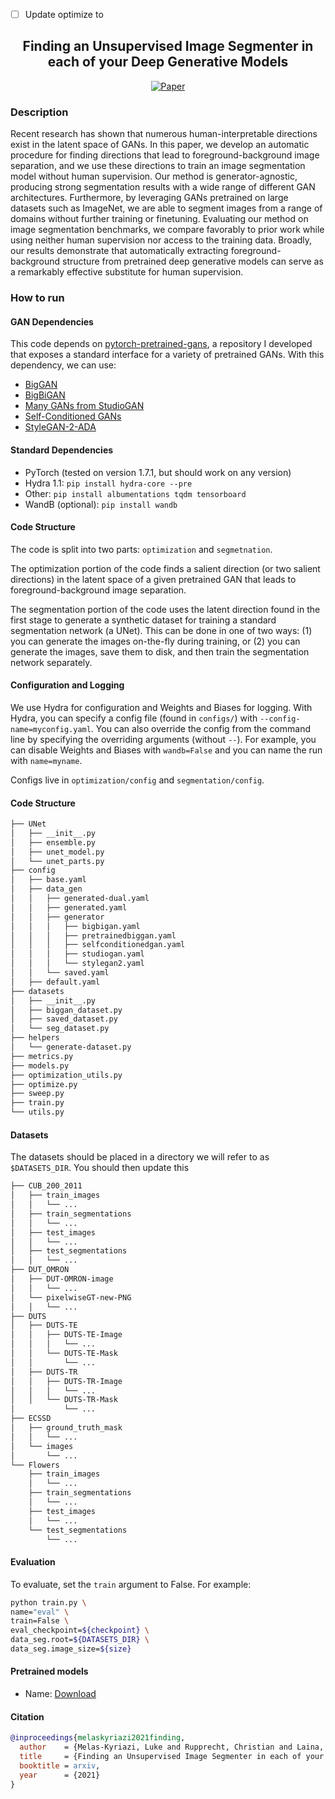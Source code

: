 - [ ] Update optimize to 

<div align="center">    
 
## Finding an Unsupervised Image Segmenter in each of your Deep Generative Models

[![Paper](http://img.shields.io/badge/paper-arxiv.1001.2234-B31B1B.svg)](https://www.nature.com/articles/nature14539)
<!-- [![Conference](http://img.shields.io/badge/CVPR-2021-4b44ce.svg)](https://papers.nips.cc/book/advances-in-neural-information-processing-systems-31-2018) -->

</div>

<!-- TODO: Add video -->

### Description
Recent research has shown that numerous human-interpretable directions exist in the latent space of GANs. In this paper, we develop an automatic procedure for finding directions that lead to foreground-background image separation, and we use these directions to train an image segmentation model without human supervision. Our method is generator-agnostic, producing strong segmentation results with a wide range of different GAN architectures. Furthermore, by leveraging GANs pretrained on large datasets such as ImageNet, we are able to segment images from a range of domains without further training or finetuning. Evaluating our method on image segmentation benchmarks, we compare favorably to prior work while using neither human supervision nor access to the training data. Broadly, our results demonstrate that automatically extracting foreground-background structure from pretrained deep generative models can serve as a remarkably effective substitute for human supervision. 

### How to run   

#### GAN Dependencies

This code depends on [pytorch-pretrained-gans](), a repository I developed that exposes a standard interface for a variety of pretrained GANs. With this dependency, we can use: 
 - [BigGAN](https://github.com/ajbrock/BigGAN-PyTorch)
 - [BigBiGAN](https://arxiv.org/abs/1907.02544)
 - [Many GANs from StudioGAN](https://github.com/POSTECH-CVLab/PyTorch-StudioGAN)
 - [Self-Conditioned GANs](https://arxiv.org/abs/2006.10728)
 - [StyleGAN-2-ADA](https://arxiv.org/abs/1912.04958)

#### Standard Dependencies

 - PyTorch (tested on version 1.7.1, but should work on any version)
 - Hydra 1.1: `pip install hydra-core --pre`
 - Other: `pip install albumentations tqdm tensorboard`
 - WandB (optional): `pip install wandb`

#### Code Structure
The code is split into two parts: `optimization` and `segmetnation`. 

The optimization portion of the code finds a salient direction (or two salient directions) in the latent space of a given pretrained GAN that leads to foreground-background image separation. 

The segmentation portion of the code uses the latent direction found in the first stage to generate a synthetic dataset for training a standard segmentation network (a UNet). This can be done in one of two ways: (1) you can generate the images on-the-fly during training, or (2) you can generate the images, save them to disk, and then train the segmentation network separately. 

#### Configuration and Logging
We use Hydra for configuration and Weights and Biases for logging. With Hydra, you can specify a config file (found in `configs/`) with `--config-name=myconfig.yaml`. You can also override the config from the command line by specifying the overriding arguments (without `--`). For example, you can disable Weights and Biases with `wandb=False` and you can name the run with `name=myname`. 

Configs live in `optimization/config` and `segmentation/config`.

#### Code Structure

```bash
├── UNet
│   ├── __init__.py
│   ├── ensemble.py
│   ├── unet_model.py
│   └── unet_parts.py
├── config
│   ├── base.yaml
│   ├── data_gen
│   │   ├── generated-dual.yaml
│   │   ├── generated.yaml
│   │   ├── generator
│   │   │   ├── bigbigan.yaml
│   │   │   ├── pretrainedbiggan.yaml
│   │   │   ├── selfconditionedgan.yaml
│   │   │   ├── studiogan.yaml
│   │   │   └── stylegan2.yaml
│   │   └── saved.yaml
│   ├── default.yaml
├── datasets
│   ├── __init__.py
│   ├── biggan_dataset.py
│   ├── saved_dataset.py
│   └── seg_dataset.py
├── helpers
│   └── generate-dataset.py
├── metrics.py
├── models.py
├── optimization_utils.py
├── optimize.py
├── sweep.py
├── train.py
└── utils.py
```

#### Datasets
The datasets should be placed in a directory we will refer to as `$DATASETS_DIR`. You should then update this 
```bash
├── CUB_200_2011
│   ├── train_images
│   │   └── ...
│   ├── train_segmentations
│   │   └── ...
│   ├── test_images
│   │   └── ...
│   ├── test_segmentations
│   │   └── ...
├── DUT_OMRON
│   ├── DUT-OMRON-image
│   │   └── ...
│   └── pixelwiseGT-new-PNG
│   │   └── ...
├── DUTS
│   ├── DUTS-TE
│   │   ├── DUTS-TE-Image
│   │   │   └── ...
│   │   └── DUTS-TE-Mask
│   │       └── ...
│   ├── DUTS-TR
│   │   ├── DUTS-TR-Image
│   │   │   └── ...
│   │   └── DUTS-TR-Mask
│           └── ...
├── ECSSD
│   ├── ground_truth_mask
│   │   └── ...
│   └── images
│       └── ...
└── Flowers
    ├── train_images
    │   └── ...
    ├── train_segmentations
    │   └── ...
    ├── test_images
    │   └── ...
    └── test_segmentations
        └── ...
```


#### Evaluation
To evaluate, set the `train` argument to False. For example:
```bash
python train.py \
name="eval" \
train=False \
eval_checkpoint=${checkpoint} \
data_seg.root=${DATASETS_DIR} \
data_seg.image_size=${size}
```


#### Pretrained models
 * Name: [Download](url)


#### Citation   
```bibtex
@inproceedings{melaskyriazi2021finding,
  author    = {Melas-Kyriazi, Luke and Rupprecht, Christian and Laina, Iro and Vedaldi, Andrea},
  title     = {Finding an Unsupervised Image Segmenter in each of your Deep Generative Models},
  booktitle = arxiv,
  year      = {2021}
}
```
